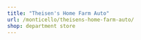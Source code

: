 ```yaml
---
title: "Theisen's Home Farm Auto"
url: /monticello/theisens-home-farm-auto/
shop: department store
---
```

